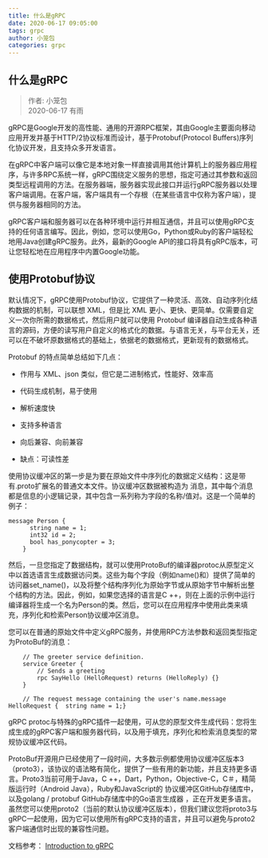 ```yaml
---
title: 什么是gRPC
date: 2020-06-17 09:05:00
tags: grpc
author: 小笼包
categories: grpc
---
```


## 什么是gRPC

> 作者: 小笼包  
> 2020-06-17 有雨

gRPC是Google开发的高性能、通用的开源RPC框架，其由Google主要面向移动应用开发并基于HTTP/2协议标准而设计，基于Protobuf(Protocol Buffers)序列化协议开发，且支持众多开发语言。

在gRPC中客户端可以像它是本地对象一样直接调用其他计算机上的服务器应用程序，与许多RPC系统一样，gRPC围绕定义服务的思想，指定可通过其参数和返回类型远程调用的方法。在服务器端，服务器实现此接口并运行gRPC服务器以处理客户端调用。在客户端，客户端具有一个存根（在某些语言中仅称为客户端），提供与服务器相同的方法。

gRPC客户端和服务器可以在各种环境中运行并相互通信，并且可以使用gRPC支持的任何语言编写。因此，例如，您可以使用Go，Python或Ruby的客户端轻松地用Java创建gRPC服务。此外，最新的Google API的接口将具有gRPC版本，可让您轻松地在应用程序中内置Google功能。

<!-- more -->

## 使用Protobuf协议

默认情况下，gRPC使用Protobuf协议，它提供了一种灵活、高效、自动序列化结构数据的机制，可以联想 XML，但是比 XML 更小、更快、更简单。仅需要自定义一次你所需的数据格式，然后用户就可以使用 Protobuf 编译器自动生成各种语言的源码，方便的读写用户自定义的格式化的数据。与语言无关，与平台无关，还可以在不破坏原数据格式的基础上，依据老的数据格式，更新现有的数据格式。

Protobuf 的特点简单总结如下几点：

* 作用与 XML、json 类似，但它是二进制格式，性能好、效率高  

* 代码生成机制，易于使用

* 解析速度快

* 支持多种语言

* 向后兼容、向前兼容

* 缺点：可读性差

使用协议缓冲区的第一步是为要在原始文件中序列化的数据定义结构：这是带有.proto扩展名的普通文本文件。协议缓冲区数据被构造为 消息，其中每个消息都是信息的小逻辑记录，其中包含一系列称为字段的名称/值对。这是一个简单的例子：

``` shell
message Person {
      string name = 1;
      int32 id = 2;
      bool has_ponycopter = 3;
    }
```

然后，一旦您指定了数据结构，就可以使用ProtoBuf的编译器protoc从原型定义中以首选语言生成数据访问类。这些为每个字段（例如name()和）提供了简单的访问器set\_name()，以及将整个结构序列化为原始字节或从原始字节中解析出整个结构的方法。因此，例如，如果您选择的语言是C ++，则在上面的示例中运行编译器将生成一个名为Person的类。然后，您可以在应用程序中使用此类来填充，序列化和检索Person协议缓冲区消息。

您可以在普通的原始文件中定义gRPC服务，并使用RPC方法参数和返回类型指定为ProtoBuf的消息：

``` shell
    // The greeter service definition.
    service Greeter {
        // Sends a greeting
        rpc SayHello (HelloRequest) returns (HelloReply) {}
    }

    // The request message containing the user's name.message HelloRequest {  string name = 1;}
```  

gRPC protoc与特殊的gRPC插件一起使用，可从您的原型文件生成代码：您将生成生成的gRPC客户端和服务器代码，以及用于填充，序列化和检索消息类型的常规协议缓冲区代码。

ProtoBuf开源用户已经使用了一段时间，大多数示例都使用协议缓冲区版本3（proto3），该协议的语法略有简化，提供了一些有用的新功能，并且支持更多语言。Proto3当前可用于Java，C ++，Dart，Python，Objective-C，C＃，精简版运行时（Android Java），Ruby和JavaScript的 协议缓冲区GitHub存储库中，以及golang / protobuf GitHub存储库中的Go语言生成器 ，正在开发更多语言。虽然您可以使用proto2（当前的默认协议缓冲区版本），但我们建议您将proto3与gRPC一起使用，因为它可以使用所有gRPC支持的语言，并且可以避免与proto2客户端通信时出现的兼容性问题。

文档参考： [Introduction to gRPC](https://grpc.io/docs/what-is-grpc/introduction/)